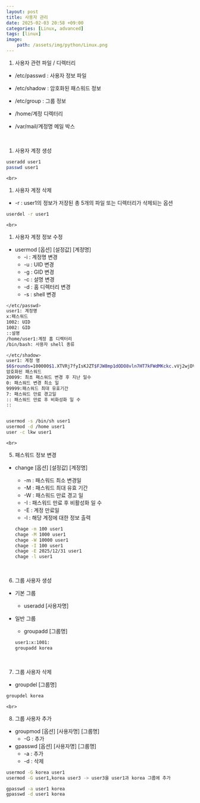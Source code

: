 ```yaml
---
layout: post
title: 사용자 관리
date: 2025-02-03 20:58 +09:00
categories: [Linux, advanced]
tags: [linux]
image:
    path: /assets/img/python/Linux.png
---
```


1. 사용자 관련 파일 / 디렉터리
- /etc/passwd : 사용자 정보 파일
- /etc/shadow : 암호화된 패스워드 정보
- /etc/group : 그룹 정보
- /home/계정 디렉터리
- /var/mail/계정명 메일 박스

    <br>
1. 사용자 계정 생성
```bash
useradd user1
passwd user1
```

    <br>
1. 사용자 계정 삭제
- -r : user1의 정보가 저장된 총 5개의 파일 또는 디렉터리가 삭제되는 옵션
```bash
userdel -r user1
```

    <br>
1. 사용자 계정 정보 수정
- usermod [옵션] [설정값] [계정명]
    - -i : 계정명 변경
    - -u : UID 변경
    - -g : GID 변경
    - -c : 설명 변경
    - -d : 홈 디렉터리 변경
    - -s : shell 변경

```bash
</etc/passwd>
user1: 계정명
x:패스워드
1002: UID
1002: GID
::설명
/home/user1:계정 홈 디렉터리
/bin/bash: 사용자 shell 종류

</etc/shadow>
user1: 계정 명
$6$rounds=100000$1.XTVRj7fyIsKJZT$FJW8mp1dODO8vln7HT7kFWdMKckc.vVj2wjDVSOJP.b/5exvtgXYQ1cY7d3mqBm2aveKhohs1gVuCag6JuZJ71: 
암호화된 패스워드
20099: 최초 패스워드 변경 후 지난 일수
0: 패스워드 변경 최소 일
99999:패스워드 최대 유효기간
7: 패스워드 만료 경고일
:: 패스워드 만료 후 비화성화 일 수
:: 


usermod -s /bin/sh user1
usermod -d /home user1
user -c lkw user1
```

    <br>
5. 패스워드 정보 변경
- change [옵션] [설정값] [계정명]
    - -m : 패스워드 최소 변경일
    - -M : 패스워드 최대 유효 기간
    - -W : 패스워드 만료 경고 일
    - -I : 패스워드 만료 후 비활성화 일 수 
    - -E : 계정 만료일
    - -l : 해당 계정에 대한 정보 출력
    ```bash
    chage -m 100 user1
    chage -M 1000 user1
    chage -W 10000 user1
    chage -I 100 user1
    chage -E 2025/12/31 user1
    chage -l user1
    ```

    <br>
6. 그룹 사용자 생성
- 기본 그룹
    - useradd [사용자명]
- 일반 그룹
    - groupadd [그룹명]
    ```bash
    user1:x:1001:
    groupadd korea
    ```

    <br>
7. 그룹 사용자 삭제
- groupdel [그룹명]
```bash
groupdel korea
```

    <br>
8. 그룹 사용자 추가
- groupmod [옵션] [사용자명] [그룹명]
    - -G : 추가
- gpasswd [옵션] [사용자명] [그룹명]
    - -a : 추가
    - -d : 삭제

```bash
usermod -G korea user1
usermod -G user1,korea user3 -> user3을 user1과 korea 그룹에 추가

gpasswd -a user1 korea
gpasswd -d user1 korea
```